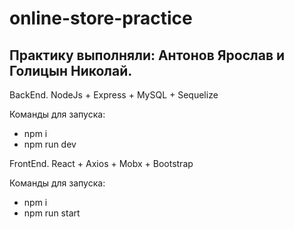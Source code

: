 # online-store-practice

## Практику выполняли: Антонов Ярослав и Голицын Николай. 

BackEnd. NodeJs + Express + MySQL + Sequelize

Команды для запуска:
<ul>
  <li>npm i</li>
   <li>npm run dev</li>
</ul>

FrontEnd. React + Axios + Mobx + Bootstrap

Команды для запуска:
<ul>
  <li>npm i</li>
   <li>npm run start</li>
</ul>
